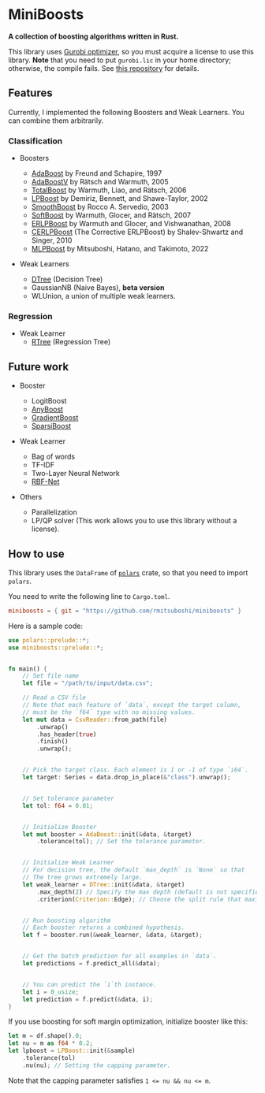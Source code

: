 # MiniBoosts
**A collection of boosting algorithms written in Rust.**


This library uses [Gurobi optimizer](https://www.gurobi.com), 
so you must acquire a license to use this library. 
**Note** that you need to put `gurobi.lic` in your home directory; 
otherwise, the compile fails. 
See [this repository](https://github.com/ykrist/rust-grb) for details.


## Features
Currently, I implemented the following Boosters and Weak Learners.
You can combine them arbitrarily.


### Classification


- Boosters
    * [AdaBoost](https://www.sciencedirect.com/science/article/pii/S002200009791504X?via%3Dihub) by Freund and Schapire, 1997
    * [AdaBoostV](http://jmlr.org/papers/v6/ratsch05a.html) by Rätsch and Warmuth, 2005
    * [TotalBoost](https://dl.acm.org/doi/10.1145/1143844.1143970) by Warmuth, Liao, and Rätsch, 2006
    * [LPBoost](https://link.springer.com/content/pdf/10.1023/A:1012470815092.pdf) by Demiriz, Bennett, and Shawe-Taylor, 2002
    * [SmoothBoost](https://link.springer.com/chapter/10.1007/3-540-44581-1_31) by Rocco A. Servedio, 2003
    * [SoftBoost](https://proceedings.neurips.cc/paper/2007/file/cfbce4c1d7c425baf21d6b6f2babe6be-Paper.pdf) by Warmuth, Glocer, and Rätsch, 2007
    * [ERLPBoost](https://www.stat.purdue.edu/~vishy/papers/WarGloVis08.pdf) by Warmuth and Glocer, and Vishwanathan, 2008
    * [CERLPBoost](https://link.springer.com/article/10.1007/s10994-010-5173-z) (The Corrective ERLPBoost) by Shalev-Shwartz and Singer, 2010
    * [MLPBoost](https://arxiv.org/abs/2209.10831) by Mitsuboshi, Hatano, and Takimoto, 2022


- Weak Learners
    - [DTree](https://www.amazon.co.jp/-/en/Leo-Breiman/dp/0412048418) (Decision Tree)
    - GaussianNB (Naive Bayes), **beta version**
    - WLUnion, a union of multiple weak learners.


### Regression
- Weak Learner
    - [RTree](https://www.amazon.co.jp/-/en/Leo-Breiman/dp/0412048418) (Regression Tree)

## Future work

- Booster
    - LogitBoost
    - [AnyBoost](https://www.researchgate.net/publication/243689632_Functional_gradient_techniques_for_combining_hypotheses)
    - [GradientBoost](https://www.jstor.org/stable/2699986)
    - [SparsiBoost](http://proceedings.mlr.press/v97/mathiasen19a/mathiasen19a.pdf)


- Weak Learner
    - Bag of words
    - TF-IDF
    - Two-Layer Neural Network
    - [RBF-Net](https://link.springer.com/content/pdf/10.1023/A:1007618119488.pdf)


- Others
    - Parallelization
    - LP/QP solver (This work allows you to use this library without a license).


## How to use
This library uses 
the `DataFrame` of [`polars`](https://github.com/pola-rs/polars) crate, 
so that you need to import `polars`.

You need to write the following line to `Cargo.toml`.

```TOML
miniboosts = { git = "https://github.com/rmitsuboshi/miniboosts" }
```


Here is a sample code:

```rust
use polars::prelude::*;
use miniboosts::prelude::*;


fn main() {
    // Set file name
    let file = "/path/to/input/data.csv";

    // Read a CSV file
    // Note that each feature of `data`, except the target column,
    // must be the `f64` type with no missing values.
    let mut data = CsvReader::from_path(file)
        .unwrap()
        .has_header(true)
        .finish()
        .unwrap();


    // Pick the target class. Each element is 1 or -1 of type `i64`.
    let target: Series = data.drop_in_place(&"class").unwrap();


    // Set tolerance parameter
    let tol: f64 = 0.01;


    // Initialize Booster
    let mut booster = AdaBoost::init(&data, &target)
        .tolerance(tol); // Set the tolerance parameter.


    // Initialize Weak Learner
    // For decision tree, the default `max_depth` is `None` so that 
    // The tree grows extremely large.
    let weak_learner = DTree::init(&data, &target)
        .max_depth(2) // Specify the max depth (default is not specified)
        .criterion(Criterion::Edge); // Choose the split rule that maximizes the edge.


    // Run boosting algorithm
    // Each booster returns a combined hypothesis.
    let f = booster.run(&weak_learner, &data, &target);


    // Get the batch prediction for all examples in `data`.
    let predictions = f.predict_all(&data);


    // You can predict the `i`th instance.
    let i = 0_usize;
    let prediction = f.predict(&data, i);
}
```


If you use boosting for soft margin optimization, 
initialize booster like this:
```rust
let m = df.shape().0;
let nu = m as f64 * 0.2;
let lpboost = LPBoost::init(&sample)
    .tolerance(tol)
    .nu(nu); // Setting the capping parameter.
```

Note that the capping parameter satisfies `1 <= nu && nu <= m`.
